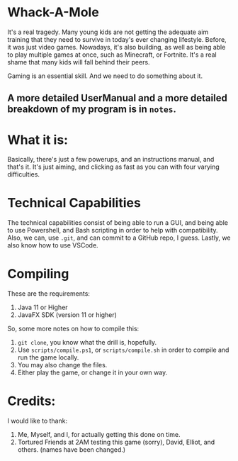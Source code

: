 # Whack-A-Mole


It's a real tragedy. Many young kids are not getting the adequate aim training that they need to survive in today's ever changing lifestyle. Before, it was just video games. Nowadays, it's also building, as well as being able to play multiple games at once, such as Minecraft, or Fortnite. It's a real shame that many kids will fall behind their peers. 

Gaming is an essential skill. And we need to do something about it.

## A more detailed UserManual and a more detailed breakdown of my program is in `notes`. 

# What it is: 

Basically, there's just a few powerups, and an instructions manual, and that's it. It's just aiming, and clicking as fast as you can with four varying difficulties. 

# Technical Capabilities

The technical capabilities consist of being able to run a GUI, and being able to use Powershell, and Bash scripting in order to help with compatibility. Also, we can, use `.git`, and can commit to a GitHub repo, I guess. Lastly, we also know how to use VSCode.


# Compiling 

These are the requirements:

1. Java 11 or Higher
2. JavaFX SDK (version 11 or higher)

So, some more notes on how to compile this:

1. `git clone`, you know what the drill is, hopefully.
2. Use `scripts/compile.ps1`, or `scripts/compile.sh` in order to compile and run the game locally. 
3. You may also change the files. 
4. Either play the game, or change it in your own way. 
   
# Credits:

I would like to thank: 

1. Me, Myself, and I, for actually getting this done on time. 
2. Tortured Friends at 2AM testing this game (sorry), David, Elliot, and others. (names have been changed.)